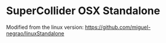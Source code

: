 # SuperCollider OSX Standalone

Modified from the linux version:
https://github.com/miguel-negrao/linuxStandalone
